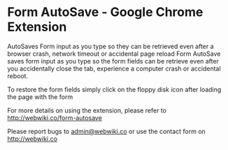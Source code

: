 Form AutoSave - Google Chrome Extension
========================================

AutoSaves Form input as you type so they can be retrieved even after a browser crash, network timeout or accidental page reload
Form AutoSave saves form input as you type so the form fields can be retrieve even after you accidentally close the tab, experience a computer crash or accidental reboot. 

To restore the form fields simply click on the floppy disk icon after loading the page with the form

For more details on using the extension, please refer to http://webwiki.co/form-autosave

Please report bugs to admin@webwiki.co or use the contact form on http://webwiki.co
